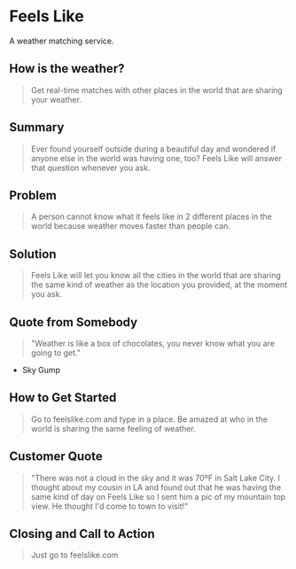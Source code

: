 # Feels Like
A weather matching service.

<!-- 
> This material was originally posted [here](http://www.quora.com/What-is-Amazons-approach-to-product-development-and-product-management). It is reproduced here for posterities sake.

There is an approach called "working backwards" that is widely used at Amazon. They work backwards from the customer, rather than starting with an idea for a product and trying to bolt customers onto it. While working backwards can be applied to any specific product decision, using this approach is especially important when developing new products or features.

For new initiatives a product manager typically starts by writing an internal press release announcing the finished product. The target audience for the press release is the new/updated product's customers, which can be retail customers or internal users of a tool or technology. Internal press releases are centered around the customer problem, how current solutions (internal or external) fail, and how the new product will blow away existing solutions.

If the benefits listed don't sound very interesting or exciting to customers, then perhaps they're not (and shouldn't be built). Instead, the product manager should keep iterating on the press release until they've come up with benefits that actually sound like benefits. Iterating on a press release is a lot less expensive than iterating on the product itself (and quicker!).

If the press release is more than a page and a half, it is probably too long. Keep it simple. 3-4 sentences for most paragraphs. Cut out the fat. Don't make it into a spec. You can accompany the press release with a FAQ that answers all of the other business or execution questions so the press release can stay focused on what the customer gets. My rule of thumb is that if the press release is hard to write, then the product is probably going to suck. Keep working at it until the outline for each paragraph flows. 

Oh, and I also like to write press-releases in what I call "Oprah-speak" for mainstream consumer products. Imagine you're sitting on Oprah's couch and have just explained the product to her, and then you listen as she explains it to her audience. That's "Oprah-speak", not "Geek-speak".

Once the project moves into development, the press release can be used as a touchstone; a guiding light. The product team can ask themselves, "Are we building what is in the press release?" If they find they're spending time building things that aren't in the press release (overbuilding), they need to ask themselves why. This keeps product development focused on achieving the customer benefits and not building extraneous stuff that takes longer to build, takes resources to maintain, and doesn't provide real customer benefit (at least not enough to warrant inclusion in the press release).
 -->
 
## How is the weather? ##
  > Get real-time matches with other places in the world that are sharing your weather.

## Summary ##
  > Ever found yourself outside during a beautiful day and wondered if anyone else in the world was having one, too?
  > Feels Like will answer that question whenever you ask.
  
## Problem ##
  > A person cannot know what it feels like in 2 different places in the world because weather moves faster than people can.

## Solution ##
  > Feels Like will let you know all the cities in the world that are sharing the same kind of weather as the location you provided, at the moment you ask.

## Quote from Somebody ##
  > "Weather is like a box of chocolates, you never know what you are going to get."
  - Sky Gump

## How to Get Started ##
  > Go to feelslike.com and type in a place. Be amazed at who in the world is sharing the same feeling of weather.

## Customer Quote ##
  > "There was not a cloud in the sky and it was 70ºF in Salt Lake City. I thought about my cousin in LA and found out that he was having the same kind of day on Feels Like so I sent him a pic of my mountain top view. He thought I'd come to town to visit!"

## Closing and Call to Action ##
  > Just go to feelslike.com
